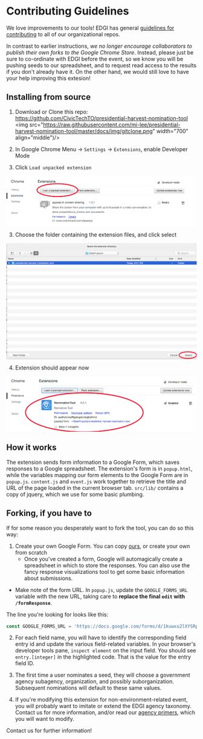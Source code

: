 # Contributing Guidelines

We love improvements to our tools! EDGI has general [guidelines for contributing](https://github.com/edgi-govdata-archiving/overview/blob/master/CONTRIBUTING.md) to all of our organizational repos. 

In contrast to earlier instructions, _we no longer encourage collaborators to publish their own forks to the Google Chrome Store_. Instead, please just be sure to co-ordinate with EDGI before the event, so we know you will be pushing seeds to our spreadsheet, and to request read access to the results if you don't already have it.  On the other hand, we would still love to have your help improving this extesion!

## Installing from source

1.	Download or Clone this repo: https://github.com/CivicTechTO/presidential-harvest-nomination-tool
<img src="https://raw.githubusercontent.com/mi-lee/presidential-harvest-nomination-tool/master/docs/img/gitclone.png" width="700" align="middle")/>

2. In Google Chrome Menu -> `Settings` -> `Extensions`, enable Developer Mode

2. Click `Load unpacked extension`
<img src="https://raw.githubusercontent.com/mi-lee/presidential-harvest-nomination-tool/master/docs/img/loadExtension.png" width="700" align="middle"/>

3. Choose the folder containing the extension files, and click select
<img src="https://raw.githubusercontent.com/mi-lee/presidential-harvest-nomination-tool/master/docs/img/selectDirectory.png" width="700" align="middle"/>

4. Extension should appear now
<img src="https://raw.githubusercontent.com/mi-lee/presidential-harvest-nomination-tool/master/docs/img/postinstallExtension.png" width="700" align="middle"/>


## How it works

The extension sends form information to a Google Form, which saves responses to a Google spreadsheet. The extension's form is in `popup.html`, while the variables mapping our form elements to the Google Form are in `popup.js`. `content.js` and `event.js` work together to retrieve the title and URL of the page loaded in the current browser tab. `src/lib/` contains a copy of jquery, which we use for some basic plumbing.

## Forking, if you have to

If for some reason you desperately want to fork the tool, you can do so this way:

1. Create your own Google Form.  You can copy [ours](https://docs.google.com/forms/d/1kuwxu2lXYSRpkwBj4o9kwjURZL3hgk-mSFoK4qkC4ZI/edit), or create your own from scratch
    * Once you've created a form, Google will automagically create a spreadsheet in which to store the responses. You can also use the fancy response visualizations tool to get some basic information about submissions.
  * Make note of the form URL. In `popup.js`, update the `GOOGLE_FORMS_URL` variable with the new URL, taking care to **replace the final `edit` with `/formResponse`**.

  The line you're looking for looks like this:
  ```js
  const GOOGLE_FORMS_URL = 'https://docs.google.com/forms/d/1kuwxu2lXYSRpkwBj4o9kwjURZL3hgk-mSFoK4qkC4ZI/formResponse';
```

2. For each field name, you will have to identify the corresponding field entry id and update the various field-related variables. In your browser's developer tools pane, `inspect element` on the input field. You should see `entry.[integer]` in the highlighted code. That is the value for the entry field ID.

3. The first time a user nominates a seed, they will choose a government agency subagency, organization, and possibly suborganization. Subsequent nominations will default to these same values. 

4. If you're modifying this extension for  non-environment-related event, you will probably want to imitate or extend the EDGI agency taxonomy. Contact us for more information, and/or read our [agency primers](https://envirodatagov.org/agency-forecasts/), which you will want to modify. 

Contact us for further information!
